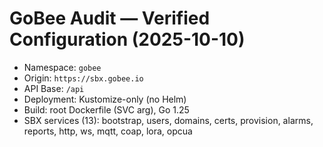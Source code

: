 # GoBee Audit — Verified Configuration (2025-10-10)
- Namespace: `gobee`
- Origin: `https://sbx.gobee.io`
- API Base: `/api`
- Deployment: Kustomize-only (no Helm)
- Build: root Dockerfile (SVC arg), Go 1.25
- SBX services (13): bootstrap, users, domains, certs, provision, alarms, reports, http, ws, mqtt, coap, lora, opcua
